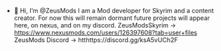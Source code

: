 - 👋 Hi, I’m @ZeusMods
I am a Mod developer for Skyrim and a content creator. 
For now this will remain dormant future projects will appear here, on nexus, and on my discord.
ZeusModsSkyrim -> https://www.nexusmods.com/users/126397608?tab=user+files
ZeusMods Discord -> htthttps://discord.gg/ksA5vUCh2F
